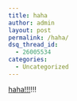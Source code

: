 ```yaml
---
title: haha
author: admin
layout: post
permalink: /haha/
dsq_thread_id:
  - 26005534
categories:
  - Uncategorized
---
```

[haha!!!][1]!!!

 [1]: http://www.ucomics.com/foxtrot/2003/08/14/